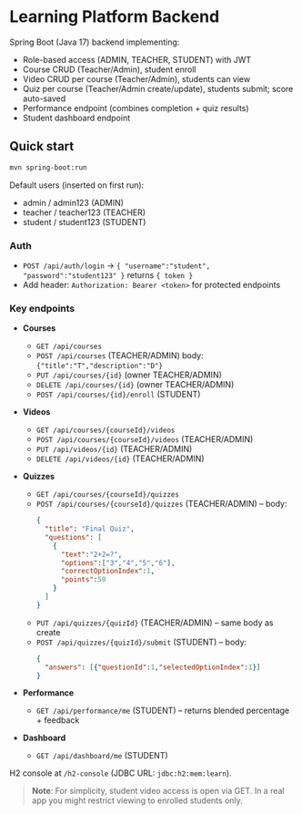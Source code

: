 # Learning Platform Backend

Spring Boot (Java 17) backend implementing:
- Role-based access (ADMIN, TEACHER, STUDENT) with JWT
- Course CRUD (Teacher/Admin), student enroll
- Video CRUD per course (Teacher/Admin), students can view
- Quiz per course (Teacher/Admin create/update), students submit; score auto-saved
- Performance endpoint (combines completion + quiz results)
- Student dashboard endpoint

## Quick start

```bash
mvn spring-boot:run
```

Default users (inserted on first run):
- admin / admin123 (ADMIN)
- teacher / teacher123 (TEACHER)
- student / student123 (STUDENT)

### Auth
- `POST /api/auth/login` -> `{ "username":"student", "password":"student123" }` returns `{ token }`
- Add header: `Authorization: Bearer <token>` for protected endpoints

### Key endpoints

- **Courses**
  - `GET /api/courses`
  - `POST /api/courses` (TEACHER/ADMIN) body: `{"title":"T","description":"D"}`
  - `PUT /api/courses/{id}` (owner TEACHER/ADMIN)
  - `DELETE /api/courses/{id}` (owner TEACHER/ADMIN)
  - `POST /api/courses/{id}/enroll` (STUDENT)

- **Videos**
  - `GET /api/courses/{courseId}/videos`
  - `POST /api/courses/{courseId}/videos` (TEACHER/ADMIN)
  - `PUT /api/videos/{id}` (TEACHER/ADMIN)
  - `DELETE /api/videos/{id}` (TEACHER/ADMIN)

- **Quizzes**
  - `GET /api/courses/{courseId}/quizzes`
  - `POST /api/courses/{courseId}/quizzes` (TEACHER/ADMIN) – body:
    ```json
    {
      "title": "Final Quiz",
      "questions": [
        {
          "text":"2+2=?",
          "options":["3","4","5","6"],
          "correctOptionIndex":1,
          "points":50
        }
      ]
    }
    ```
  - `PUT /api/quizzes/{quizId}` (TEACHER/ADMIN) – same body as create
  - `POST /api/quizzes/{quizId}/submit` (STUDENT) – body:
    ```json
    {
      "answers": [{"questionId":1,"selectedOptionIndex":1}]
    }
    ```

- **Performance**
  - `GET /api/performance/me` (STUDENT) – returns blended percentage + feedback

- **Dashboard**
  - `GET /api/dashboard/me` (STUDENT)

H2 console at `/h2-console` (JDBC URL: `jdbc:h2:mem:learn`).

> **Note**: For simplicity, student video access is open via GET. In a real app you might restrict viewing to enrolled students only.
